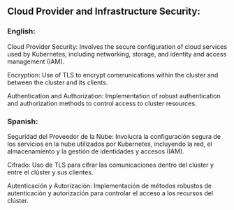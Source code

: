 ## Cloud Provider and Infrastructure Security:

### English:

Cloud Provider Security: Involves the secure configuration of cloud services used by Kubernetes, including networking, storage, and identity and access management (IAM).

Encryption: Use of TLS to encrypt communications within the cluster and between the cluster and its clients.

Authentication and Authorization: Implementation of robust authentication and authorization methods to control access to cluster resources.

### Spanish:

Seguridad del Proveedor de la Nube: Involucra la configuración segura de los servicios en la nube utilizados por Kubernetes, incluyendo la red, el almacenamiento y la gestión de identidades y accesos (IAM).

Cifrado: Uso de TLS para cifrar las comunicaciones dentro del clúster y entre el clúster y sus clientes.

Autenticación y Autorización: Implementación de métodos robustos de autenticación y autorización para controlar el acceso a los recursos del clúster.

